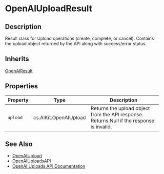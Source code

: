 # OpenAIUploadResult

## Description
Result class for Upload operations (create, complete, or cancel). Contains the upload object returned by the API along with success/error status.

## Inherits

[OpenAIResult](OpenAIResult.md)

## Properties

| Property | Type | Description |
| -------- | ---- | ----------- |
| `upload` | cs.AIKit.OpenAIUpload | Returns the upload object from the API response. Returns Null if the response is invalid. |
 
## See Also
- [OpenAIUpload](OpenAIUpload.md)
- [OpenAIUploadsAPI](OpenAIUploadsAPI.md)
- [OpenAI Uploads API Documentation](https://platform.openai.com/docs/api-reference/uploads)
